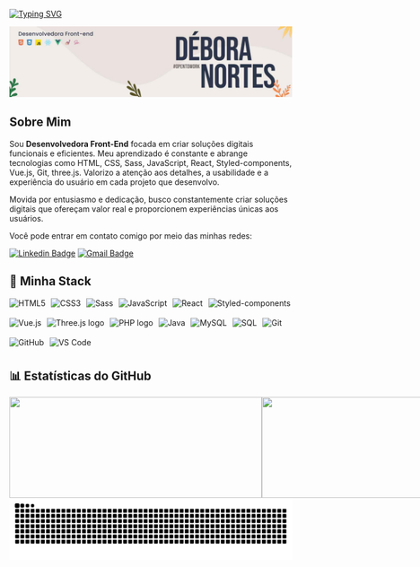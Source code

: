 [![Typing SVG](https://readme-typing-svg.herokuapp.com?lines=Ol%C3%A1%2C+seja+bem-vindo%28a%29+ao+meu+GitHub!&center=true&width=618&height=70&size=28&color=%23DB4277)](https://git.io/typing-svg)


![Capa LinkedIn](https://github.com/deboranortes/deboranortes/blob/main/capa-linkedin.jpg)

## Sobre Mim

Sou **Desenvolvedora Front-End** focada em criar soluções digitais funcionais e eficientes. Meu aprendizado é constante e abrange tecnologias como HTML, CSS, Sass, JavaScript, React, Styled-components, Vue.js, Git, three.js. Valorizo a atenção aos detalhes, a usabilidade e a experiência do usuário em cada projeto que desenvolvo.

Movida por entusiasmo e dedicação, busco constantemente criar soluções digitais que ofereçam valor real e proporcionem experiências únicas aos usuários.

Você pode entrar em contato comigo por meio das minhas redes:

[![Linkedin Badge](https://img.shields.io/badge/-Débora%20Nortes-0077B5?style=flat-square&logo=Linkedin&logoColor=white&link=https://www.linkedin.com/in/deboranortes/)](https://www.linkedin.com/in/deboranortes/)
[![Gmail Badge](https://img.shields.io/badge/-deborasouto2%40gmail.com-D14836?style=flat-square&logo=Gmail&logoColor=white&link=mailto:deborasouto2@gmail.com)](mailto:deborasouto2@gmail.com)

## 🚀 Minha Stack

<div style="display: flex; flex-wrap: wrap; gap: 10px; align-items: center">

  <!-- Front-End -->
  <img src="https://cdn.jsdelivr.net/gh/devicons/devicon/icons/html5/html5-original.svg" style="height: 25px;" alt="HTML5" />
  <img src="https://cdn.jsdelivr.net/gh/devicons/devicon/icons/css3/css3-original.svg" style="height: 25px;" alt="CSS3" />
  <img src="https://cdn.jsdelivr.net/gh/devicons/devicon/icons/sass/sass-original.svg" style="height: 25px;" alt="Sass" />
  <img src="https://cdn.jsdelivr.net/gh/devicons/devicon/icons/javascript/javascript-plain.svg" style="height: 25px;" alt="JavaScript" />
  <img src="https://cdn.jsdelivr.net/gh/devicons/devicon/icons/react/react-original.svg" style="height: 25px;" alt="React" />
  <img src="https://raw.githubusercontent.com/styled-components/brand/master/styled-components.png" style="height: 25px;" alt="Styled-components" />
  <img src="https://cdn.jsdelivr.net/gh/devicons/devicon/icons/vuejs/vuejs-original.svg" style="height: 25px;" alt="Vue.js" />
  <img src="https://canada1.discourse-cdn.com/flex035/uploads/threejs/optimized/2X/e/e4f86d2200d2d35c30f7b1494e96b9595ebc2751_2_1016x1024.png" style="height: 25px;" alt="Three.js logo" />

  <!-- Back-End e Banco de Dados -->
  <img src="https://raw.githubusercontent.com/abrahamcalf/programming-languages-logos/master/src/php/php.svg" style="height: 25px;" alt="PHP logo" />
  <img src="https://cdn.jsdelivr.net/gh/devicons/devicon/icons/java/java-original.svg" style="height: 25px;" alt="Java" />
  <img src="https://cdn.jsdelivr.net/gh/devicons/devicon/icons/mysql/mysql-original.svg" style="height: 25px;" alt="MySQL" />
  <img src="https://www.svgrepo.com/show/331760/sql-database-generic.svg" style="height: 25px;" alt="SQL" />

  <!-- Ferramentas -->
  <img src="https://cdn.jsdelivr.net/gh/devicons/devicon/icons/git/git-original.svg" style="height: 25px;" alt="Git" />
  <img src="https://raw.githubusercontent.com/marwin1991/profile-technology-icons/main/icons/github.png" style="height: 25px;" alt="GitHub" />
  <img src="https://cdn.jsdelivr.net/gh/devicons/devicon/icons/vscode/vscode-original.svg" style="height: 25px;" alt="VS Code" />

</div>


## 📊 Estatísticas do GitHub

<div style="display: flex; gap: 0px; justify-content: start;">
  <img src="https://github-readme-stats.vercel.app/api/top-langs/?username=deboranortes&layout=compact&langs_count=7&theme=dracula" style="height: 180px; width: 450px;" />
  <img src="https://github-readme-stats.vercel.app/api?username=deboranortes&show_icons=true&theme=dracula" style="height: 180px; width: 450px;" />
</div>





<picture>
  <source media="(prefers-color-scheme: dark)" srcset="https://raw.githubusercontent.com/deboranortes/deboranortes/output/github-contribution-grid-snake-dark.svg">
  <source media="(prefers-color-scheme: light)" srcset="https://raw.githubusercontent.com/deboranortes/deboranortes/output/github-contribution-grid-snake.svg">
  <img alt="github contribution grid snake animation" src="https://raw.githubusercontent.com/deboranortes/deboranortes/output/github-contribution-grid-snake.svg">
  
</picture>

